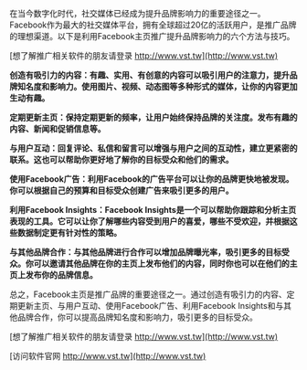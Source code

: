 在当今数字化时代，社交媒体已经成为提升品牌影响力的重要途径之一。Facebook作为最大的社交媒体平台，拥有全球超过20亿的活跃用户，是推广品牌的理想渠道。以下是利用Facebook主页推广提升品牌影响力的六个方法与技巧。

[想了解推广相关软件的朋友请登录 http://www.vst.tw](http://www.vst.tw)

**创造有吸引力的内容：有趣、实用、有创意的内容可以吸引用户的注意力，提升品牌知名度和影响力。使用图片、视频、动态图等多种形式的媒体，让你的内容更加生动有趣。**

**定期更新主页：保持定期更新的频率，让用户始终保持品牌的关注度。发布有趣的内容、新闻和促销信息等。**

**与用户互动：回复评论、私信和留言可以增强与用户之间的互动性，建立更紧密的联系。这也可以帮助你更好地了解你的目标受众和他们的需求。**

**使用Facebook广告：利用Facebook的广告平台可以让你的品牌更快地被发现。你可以根据自己的预算和目标受众创建广告来吸引更多的用户。**

**利用Facebook Insights：Facebook Insights是一个可以帮助你跟踪和分析主页表现的工具。它可以让你了解哪些内容受到用户的喜爱，哪些不受欢迎，并根据这些数据制定更有针对性的策略。**

**与其他品牌合作：与其他品牌进行合作可以增加品牌曝光率，吸引更多的目标受众。你可以邀请其他品牌在你的主页上发布他们的内容，同时你也可以在他们的主页上发布你的品牌信息。**

总之，Facebook主页是推广品牌的重要途径之一。通过创造有吸引力的内容、定期更新主页、与用户互动、使用Facebook广告、利用Facebook Insights和与其他品牌合作，你可以提高品牌知名度和影响力，吸引更多的目标受众。

[想了解推广相关软件的朋友请登录 http://www.vst.tw](http://www.vst.tw)


[访问软件官网 http://www.vst.tw](http://www.vst.tw)
